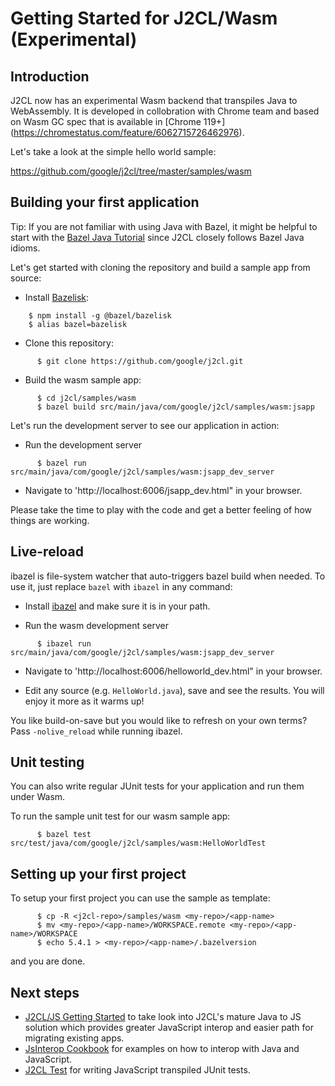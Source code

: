 
 <!-- TOC -->

# Getting Started for J2CL/Wasm (Experimental)

## Introduction

J2CL now has an experimental Wasm backend that transpiles Java to WebAssembly.
It is developed in collobration with Chrome team and based on Wasm GC spec that is
available in [Chrome 119+] (https://chromestatus.com/feature/6062715726462976).

Let's take a look at the simple hello world sample:

https://github.com/google/j2cl/tree/master/samples/wasm

## Building your first application

Tip: If you are not familiar with using Java with Bazel, it might be helpful to
start with the
[Bazel Java Tutorial](https://bazel.build/tutorials/java)
since J2CL closely follows Bazel Java idioms.

Let's get started with cloning the repository and build a sample app from
source:

-   Install [Bazelisk](https://github.com/bazelbuild/bazelisk):

```shell
    $ npm install -g @bazel/bazelisk
    $ alias bazel=bazelisk
```

-   Clone this repository:

```shell
      $ git clone https://github.com/google/j2cl.git
```

-   Build the wasm sample app:


```shell
      $ cd j2cl/samples/wasm
      $ bazel build src/main/java/com/google/j2cl/samples/wasm:jsapp
```

Let's run the development server to see our application in action:



-   Run the development server

```shell
      $ bazel run src/main/java/com/google/j2cl/samples/wasm:jsapp_dev_server
```
-   Navigate to 'http://localhost:6006/jsapp_dev.html" in your browser.

Please take the time to play with the code and get a better feeling of how
things are working.

## Live-reload

ibazel is file-system watcher that auto-triggers bazel build when needed. To use
it, just replace `bazel` with `ibazel` in any command:

-   Install [ibazel](https://github.com/bazelbuild/bazel-watcher#installation)
    and make sure it is in your path.

-   Run the wasm development server

```shell
      $ ibazel run src/main/java/com/google/j2cl/samples/wasm:jsapp_dev_server
```

-   Navigate to 'http://localhost:6006/helloworld_dev.html" in your browser.

-   Edit any source (e.g. `HelloWorld.java`), save and see the results. You will
    enjoy it more as it warms up!

You like build-on-save but you would like to refresh on your own terms? Pass
`-nolive_reload` while running ibazel.

## Unit testing

You can also write regular JUnit tests for your application and run them under
Wasm.

To run the sample unit test for our wasm sample app:

```shell
      $ bazel test src/test/java/com/google/j2cl/samples/wasm:HelloWorldTest
```

## Setting up your first project

To setup your first project you can use the sample as template:

```shell
      $ cp -R <j2cl-repo>/samples/wasm <my-repo>/<app-name>
      $ mv <my-repo>/<app-name>/WORKSPACE.remote <my-repo>/<app-name>/WORKSPACE
      $ echo 5.4.1 > <my-repo>/<app-name>/.bazelversion
```

and you are done.

## Next steps

*   [J2CL/JS Getting Started](getting-started.md) to take look into J2CL's mature Java to JS solution which
    provides greater JavaScript interop and easier path for migrating existing apps.
*   [JsInterop Cookbook](jsinterop-by-example.md) for examples on how to interop
    with Java and JavaScript.
*   [J2CL Test](junit.md) for writing JavaScript transpiled JUnit tests.